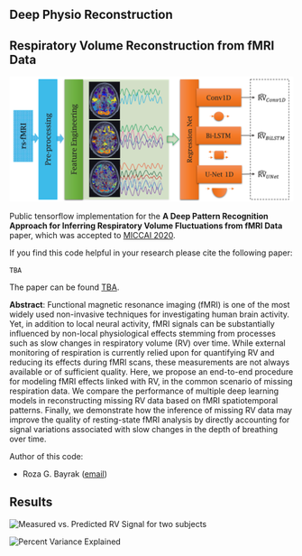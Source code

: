 ## Deep Physio Reconstruction

## Respiratory Volume Reconstruction from fMRI Data


![Method overview](MICCAI2020/figures/pipeline.png)

Public tensorflow implementation for the **A Deep Pattern Recognition Approach for Inferring
Respiratory Volume Fluctuations from fMRI Data** paper, which was accepted to [MICCAI 2020](https://www.miccai2020.org/en/).


If you find this code helpful in your research please cite the following paper:

```
TBA
```

The paper can be found [TBA]().

**Abstract**: Functional magnetic resonance imaging (fMRI) is one of the most
widely used non-invasive techniques for investigating human brain activity. Yet,
in addition to local neural activity, fMRI signals can be substantially influenced
by non-local physiological effects stemming from processes such as slow
changes in respiratory volume (RV) over time. While external monitoring of 
respiration is currently relied upon for quantifying RV and reducing its effects 
during fMRI scans, these measurements are not always available or of sufficient
quality. Here, we propose an end-to-end procedure for modeling fMRI effects
linked with RV, in the common scenario of missing respiration data. We compare
the performance of multiple deep learning models in reconstructing missing RV
data based on fMRI spatiotemporal patterns. Finally, we demonstrate how the
inference of missing RV data may improve the quality of resting-state fMRI 
analysis by directly accounting for signal variations associated with slow changes in
the depth of breathing over time.

Author of this code:
- Roza G. Bayrak ([email](mailto:roza.g.bayrak@vanderbilt.edu))

## Results

![Measured vs. Predicted RV Signal for two subjects ](MICCAI2020/figures/rv.png)

![Percent Variance Explained](MICCAI2020/figures/pvar.png)


